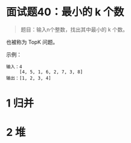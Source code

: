 # 面试题40：最小的 k 个数

> 题目：输入n个整数，找出其中最小的 k 个数。

也被称为 TopK 问题。

示例：
```text
输入：4 
     [4, 5, 1, 6, 2, 7, 3, 8]
输出：[1, 2, 3, 4]
```

# 1 归并

# 2 堆